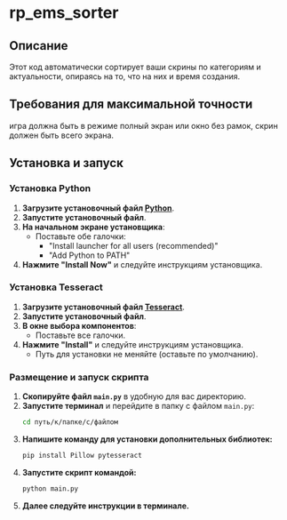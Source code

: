 # rp_ems_sorter

## Описание
Этот код автоматически сортирует ваши скрины по категориям и актуальности, опираясь на то, что на них и время создания.

## Требования для максимальной точности
игра должна быть в режиме полный экран или окно без рамок, скрин должен быть всего экрана.

## Установка и запуск

### Установка Python
1. **Загрузите установочный файл [Python](https://www.python.org/ftp/python/3.12.4/python-3.12.4-amd64.exe)**.
2. **Запустите установочный файл**.
3. **На начальном экране установщика**:
   - Поставьте обе галочки:
     - "Install launcher for all users (recommended)"
     - "Add Python to PATH"
4. **Нажмите "Install Now"** и следуйте инструкциям установщика.

### Установка Tesseract
1. **Загрузите установочный файл [Tesseract](https://github.com/UB-Mannheim/tesseract/releases/download/v5.4.0.20240606/tesseract-ocr-w64-setup-5.4.0.20240606.exe)**.
2. **Запустите установочный файл**.
3. **В окне выбора компонентов**:
   - Поставьте все галочки.
4. **Нажмите "Install"** и следуйте инструкциям установщика.
   - Путь для установки не меняйте (оставьте по умолчанию).

### Размещение и запуск скрипта
1. **Скопируйте файл `main.py`** в удобную для вас директорию.
2. **Запустите терминал** и перейдите в папку с файлом `main.py`:
   ```sh
   cd путь/к/папке/с/файлом
   ```
5. **Напишите команду для установки дополнительных библиотек:**
   ```sh
   pip install Pillow pytesseract
   ```
4. **Запустите скрипт командой:**
   ```sh
   python main.py
   ```
5. **Далее следуйте инструкции в терминале.**
